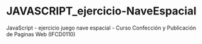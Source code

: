 # JAVASCRIPT_ejercicio-NaveEspacial
JavaScript - ejercicio juego nave espacial - Curso Confección y Publicación de Paginas Web (IFCD0110)

